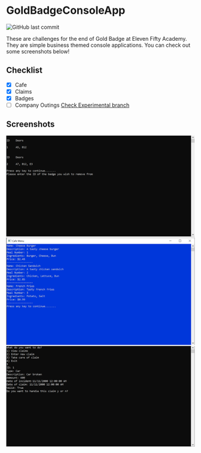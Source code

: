 # GoldBadgeConsoleApp
![GitHub last commit](https://img.shields.io/github/last-commit/JezzyDeves/GoldBadgeConsoleApp?color=lightblue&style=for-the-badge)

These are challenges for the end of Gold Badge at Eleven Fifty Academy. They are simple business themed console applications. You can check out some screenshots below!
## Checklist
- [x] Cafe
- [x] Claims
- [x] Badges
- [ ] Company Outings [Check Experimental branch](https://github.com/JezzyDeves/GoldBadgeConsoleApp/tree/Experimental)
## Screenshots
![](https://github.com/JezzyDeves/GoldBadgeConsoleApp/blob/master/img/badges.png)
![](https://github.com/JezzyDeves/GoldBadgeConsoleApp/blob/master/img/cafe.png)
![](https://github.com/JezzyDeves/GoldBadgeConsoleApp/blob/master/img/claims.png)
